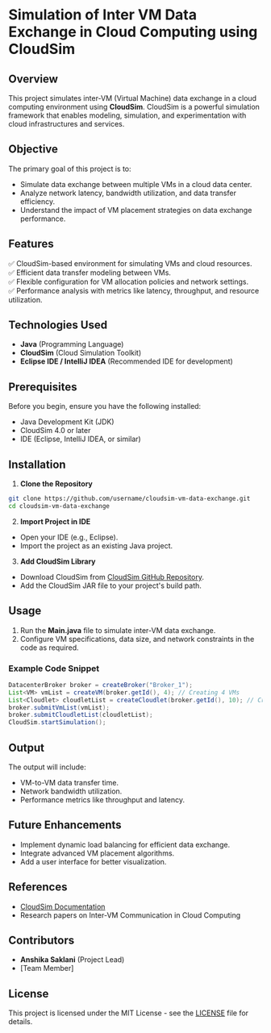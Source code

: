 # Simulation of Inter VM Data Exchange in Cloud Computing using CloudSim

## Overview
This project simulates inter-VM (Virtual Machine) data exchange in a cloud computing environment using **CloudSim**. CloudSim is a powerful simulation framework that enables modeling, simulation, and experimentation with cloud infrastructures and services.

## Objective
The primary goal of this project is to:
- Simulate data exchange between multiple VMs in a cloud data center.
- Analyze network latency, bandwidth utilization, and data transfer efficiency.
- Understand the impact of VM placement strategies on data exchange performance.

## Features
✅ CloudSim-based environment for simulating VMs and cloud resources.  
✅ Efficient data transfer modeling between VMs.  
✅ Flexible configuration for VM allocation policies and network settings.  
✅ Performance analysis with metrics like latency, throughput, and resource utilization.  

## Technologies Used
- **Java** (Programming Language)
- **CloudSim** (Cloud Simulation Toolkit)
- **Eclipse IDE / IntelliJ IDEA** (Recommended IDE for development)

## Prerequisites
Before you begin, ensure you have the following installed:
- Java Development Kit (JDK)
- CloudSim 4.0 or later
- IDE (Eclipse, IntelliJ IDEA, or similar)

## Installation
1. **Clone the Repository**
```bash
git clone https://github.com/username/cloudsim-vm-data-exchange.git
cd cloudsim-vm-data-exchange
```

2. **Import Project in IDE**
- Open your IDE (e.g., Eclipse).
- Import the project as an existing Java project.

3. **Add CloudSim Library**
- Download CloudSim from [CloudSim GitHub Repository](https://github.com/Cloudslab/cloudsim).
- Add the CloudSim JAR file to your project's build path.

## Usage
1. Run the **Main.java** file to simulate inter-VM data exchange.
2. Configure VM specifications, data size, and network constraints in the code as required.

### Example Code Snippet
```java
DatacenterBroker broker = createBroker("Broker_1");
List<VM> vmList = createVM(broker.getId(), 4); // Creating 4 VMs
List<Cloudlet> cloudletList = createCloudlet(broker.getId(), 10); // Creating 10 Cloudlets
broker.submitVmList(vmList);
broker.submitCloudletList(cloudletList);
CloudSim.startSimulation();
```

## Output
The output will include:
- VM-to-VM data transfer time.
- Network bandwidth utilization.
- Performance metrics like throughput and latency.

## Future Enhancements
- Implement dynamic load balancing for efficient data exchange.
- Integrate advanced VM placement algorithms.
- Add a user interface for better visualization.

## References
- [CloudSim Documentation](https://github.com/Cloudslab/cloudsim)
- Research papers on Inter-VM Communication in Cloud Computing

## Contributors
- **Anshika Saklani** (Project Lead)
- [Team Member]

## License
This project is licensed under the MIT License - see the [LICENSE](LICENSE) file for details.

